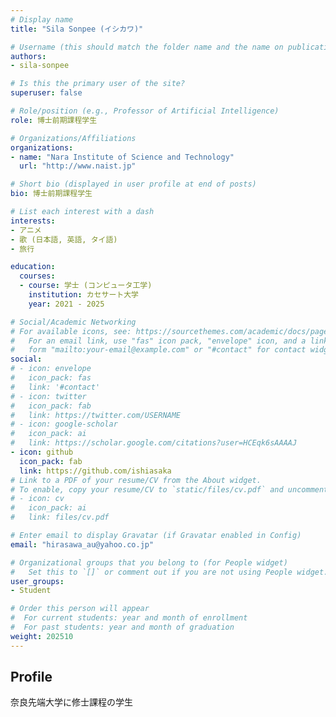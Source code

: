 ```yaml
---
# Display name
title: "Sila Sonpee (イシカワ)"

# Username (this should match the folder name and the name on publications)
authors:
- sila-sonpee

# Is this the primary user of the site?
superuser: false

# Role/position (e.g., Professor of Artificial Intelligence)
role: 博士前期課程学生

# Organizations/Affiliations
organizations:
- name: "Nara Institute of Science and Technology"
  url: "http://www.naist.jp"

# Short bio (displayed in user profile at end of posts)
bio: 博士前期課程学生

# List each interest with a dash
interests:
- アニメ
- 歌 (日本語, 英語, タイ語)
- 旅行

education:
  courses:
  - course: 学士 (コンピュータ工学)
    institution: カセサート大学
    year: 2021 - 2025

# Social/Academic Networking
# For available icons, see: https://sourcethemes.com/academic/docs/page-builder/#icons
#   For an email link, use "fas" icon pack, "envelope" icon, and a link in the
#   form "mailto:your-email@example.com" or "#contact" for contact widget.
social:
# - icon: envelope
#   icon_pack: fas
#   link: '#contact'
# - icon: twitter
#   icon_pack: fab
#   link: https://twitter.com/USERNAME
# - icon: google-scholar
#   icon_pack: ai
#   link: https://scholar.google.com/citations?user=HCEqk6sAAAAJ
- icon: github
  icon_pack: fab
  link: https://github.com/ishiasaka
# Link to a PDF of your resume/CV from the About widget.
# To enable, copy your resume/CV to `static/files/cv.pdf` and uncomment the lines below.
# - icon: cv
#   icon_pack: ai
#   link: files/cv.pdf

# Enter email to display Gravatar (if Gravatar enabled in Config)
email: "hirasawa_au@yahoo.co.jp"

# Organizational groups that you belong to (for People widget)
#   Set this to `[]` or comment out if you are not using People widget.
user_groups:
- Student

# Order this person will appear
#  For current students: year and month of enrollment
#  For past students: year and month of graduation
weight: 202510
---
```


## Profile
奈良先端大学に修士課程の学生
